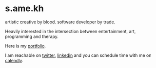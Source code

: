 <h1>s.ame.kh</h1>
<p>artistic creative by blood. 
software developer by trade.</p>

<p>Heavily interested in the intersection between entertainment, art, programming and therapy.</p>

<p> Here is my <a href='https://samekhsource.netlify.app/'>portfolio<a>.</p>

<p> I am reachable on <a href='https://twitter.com/SamekhResh'>twitter<a>, <a href='https://www.linkedin.com/in/samekh-resh-961494105/'>linkedin<a> and you can schedule time with me on <a href='https://calendly.com/samekh-resh'>calendly<a>.</p>

<!---
samekh-resh/samekh-resh is a ✨ special ✨ repository because its `README.md` (this file) appears on your GitHub profile.
You can click the Preview link to take a look at your changes.
--->
